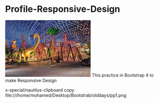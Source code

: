 # Profile-Responsive-Design
<img src="1.jpeg">
This practice in Bootstrap 4 to make Responsive Design

x-special/nautilus-clipboard
copy
file:///home/mohamed/Desktop/Bootstrab/olddays/pp1.png


